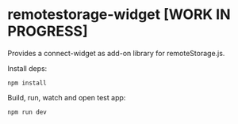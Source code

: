 # remotestorage-widget [WORK IN PROGRESS]

Provides a connect-widget as add-on library for remoteStorage.js.

Install deps:

    npm install

Build, run, watch and open test app:

    npm run dev
